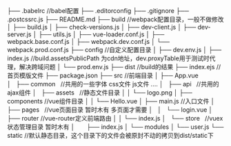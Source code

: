 ├── .babelrc   //babel配置
├── .editorconfig
├── .gitignore
├── .postcssrc.js
├── README.md
├── build    //webpack配置目录，一般不做修改
│   ├── build.js
│   ├── check-versions.js
│   ├── dev-client.js
│   ├── dev-server.js
│   ├── utils.js
│   ├── vue-loader.conf.js
│   ├── webpack.base.conf.js
│   ├── webpack.dev.conf.js
│   └── webpack.prod.conf.js
├── config  //自定义配置目录
│   ├── dev.env.js
│   ├── index.js  //build.assetsPublicPath 为cdn地址，dev.proxyTable用于测试时代理，解决跨域问题
│   └── prod.env.js
├── dist    //build的结果
├── index.ejs    //首页模版文件
├── package.json
├── src    //前端目录
│   ├── App.vue  
│   ├── common   //共用的一些字体 css文件 js文件 ....
│   ├── api   //共用的ajax组件
│   ├── assets   //静态文件目录
│   │   └── logo.png
│   ├── components    //vue组件目录
│   │   └── Hello.vue
│   ├── main.js    //入口文件
│   ├── pages    //vue页面目录 暂时木有 多页面才需要
│   │   └── login.vue
│   ├── router    //vue-router定义前端路由
│   │   └── index.js
│   └── store   //vuex状态管理目录 暂时木有
│       ├── index.js
│       └── modules
│           └── user.js
└── static    //默认静态目录，这个目录下的文件会被原封不动的拷贝到dist/static下
